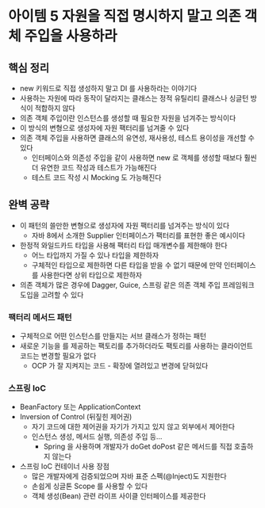 # 아이템 5 자원을 직접 명시하지 말고 의존 객체 주입을 사용하라
## 핵심 정리
* new 키워드로 직접 생성하지 말고 DI 를 사용하라는 이야기다
* 사용하는 자원에 따라 동작이 달라지는 클래스는 정적 유틸리티 클래스나 싱글턴 방식이 적합하지 않다
* 의존 객체 주입이란 인스턴스를 생성할 때 필요한 자원을 넘겨주는 방식이다
* 이 방식의 변형으로 생성자에 자원 팩터리를 넘겨줄 수 있다
* 의존 객체 주입을 사용하면 클래스의 유연성, 재사용성, 테스트 용이성을 개선할 수 있다
  * 인터페이스와 의존성 주입을 같이 사용하면 new 로 객체를 생성할 때보다 훨씬 더 유연한 코드 작성과 테스트가 가능해진다
  * 테스트 코드 작성 시 Mocking 도 가능해진다

## 완벽 공략
* 이 패턴의 쓸만한 변형으로 생성자에 자원 팩터리를 넘겨주는 방식이 있다
  * 자바 8에서 소개한 Supplier<T> 인터페이스가 팩터리를 표현한 좋은 예시이다
* 한정적 와일드카드 타입을 사용해 팩터리 타입 매개변수를 제한해야 한다
  * 어느 타입까지 가질 수 있나 타입을 제한하자
  * 구체적인 타입으로 제한하면 다른 타입을 받을 수 없기 때문에 만약 인터페이스를 사용한다면 상위 타입으로 제한하자
* 의존 객체가 많은 경우에 Dagger, Guice, 스프링 같은 의존 객체 주입 프레임워크 도입을 고려할 수 있다

### 팩터리 메서드 패턴
* 구체적으로 어떤 인스턴스를 만들지는 서브 클래스가 정하는 패턴
* 새로운 기능을 를 제공하는 팩토리를 추가하더라도 팩토리를 사용하는 클라이언트 코드는 변경할 필요가 없다
  * OCP 가 잘 지켜지는 코드 - 확장에 열려있고 변경에 닫혀있다

### 스프링 IoC
* BeanFactory 또는 ApplicationContext
* Inversion of Control (뒤짚힌 제어권)
  * 자기 코드에 대한 제어권을 자기가 가지고 있지 않고 외부에서 제어한다
  * 인스턴스 생성, 메서드 실행, 의존성 주입 등...
    * Spring 을 사용하며 개발자가 doGet doPost 같은 메서드를 직접 호출하지 않는다
* 스프링 IoC 컨테이너 사용 장점
  * 많은 개발자에게 검증되었으며 자바 표준 스펙(@Inject)도 지원한다
  * 손쉽게 싱글톤 Scope 를 사용할 수 있다
  * 객체 생성(Bean) 관련 라이프 사이클 인터페이스를 제공한다
